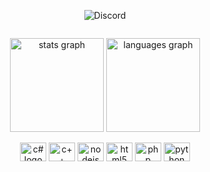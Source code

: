 <p align="center">
  <img src="https://discord.c99.nl/widget/theme-2/1069953502069149696.png" alt="Discord">
</p>

<p align="center">
    <a href="https://www.youtube.com/@Dimis247"> 
  <img href="https://www.transparentpng.com/thumb/youtube-logo/hd-youtube-logo-image-0.png"> 
</a> 
</p>
  
<div align="center">
  <img src="https://github-readme-stats.vercel.app/api?hide_title=false&hide_rank=false&show_icons=true&include_all_commits=true&count_private=true&disable_animations=false&theme=dark&locale=en&hide_border=true&username=DimisSSH" height="150" alt="stats graph"  />
  <img src="https://github-readme-stats.vercel.app/api/top-langs?locale=en&hide_title=false&layout=compact&card_width=320&langs_count=5&theme=dark&hide_border=true&username=DimisSSH" height="150" alt="languages graph"  />
</div>

<p align="center">
  <img src="https://cdn.jsdelivr.net/gh/devicons/devicon/icons/csharp/csharp-original.svg" height="30" width="42" alt="c# logo"  />
    <img src="https://imgs.search.brave.com/vJvGuueYvsxWkLM6PMdI-FsO6i4ZSDsE6Nj0MpGZKxI/rs:fit:300:206:1/g:ce/aHR0cHM6Ly9kd2ds/b2dvLmNvbS93cC1j/b250ZW50L3VwbG9h/ZHMvMjAxNy8wOS9D/cGx1c3BsdXNfbG9n/by0zMDB4MjA2LnBu/Zw" height="30" width="42" alt="c++ logo"  />
    <img src="https://cdn.jsdelivr.net/gh/devicons/devicon/icons/nodejs/nodejs-original.svg" height="30" width="42" alt="nodejs logo"  />
  <img src="https://cdn.jsdelivr.net/gh/devicons/devicon/icons/html5/html5-original.svg" height="30" width="42" alt="html5 logo"  />
  <img src="https://cdn.jsdelivr.net/gh/devicons/devicon/icons/php/php-original.svg" height="30" width="42" alt="php logo"  />
  <img src="https://cdn.jsdelivr.net/gh/devicons/devicon/icons/python/python-original.svg" height="30" width="42" alt="python logo"  />
</p>



